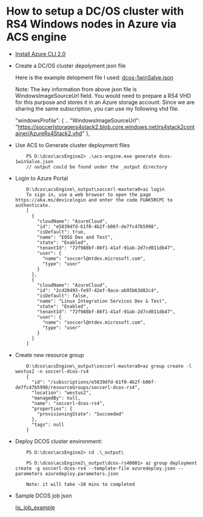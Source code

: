
# How to setup a DC/OS cluster with RS4 Windows nodes in Azure via ACS engine 

- [Install Azure CLI 2.0](https://docs.microsoft.com/en-us/cli/azure/install-azure-cli?view=azure-cli-latest)

- Create a DC/OS cluster depolyment json file

     Here is the example delopment file I used: [dcos-1winSalve.json](https://github.com/soccerGB/Docs/blob/master/mesos/dcosDepolyment/ClusterSamples/dcos-1winSalve.json)

   Note: The key information from above json file is WindowsImageSourceUrl field. You would need to prepare a RS4 VHD for this purpose and stores it in an Azure storage account. Since we are sharing the same subscription, you can use my following vhd file.
   
    "windowsProfile": {
     ..
      "WindowsImageSourceUrl": "https://soccerlstoragers4stack2.blob.core.windows.net/rs4stack2container/AzureRs4Stack2.vhd"
    },

  
- Use ACS to Generate cluster deployment files
          
          PS D:\dcos\acsEngine2> .\acs-engine.exe generate dcos-1winSalve.json
          // output could be found under the _output directory
                
- Login to Azure Portal

          D:\dcos\acsEngine\_output\soccerl-mastera0>az login
          To sign in, use a web browser to open the page https://aka.ms/devicelogin and enter the code FUAK5RCPC to authenticate.
          [
            {
              "cloudName": "AzureCloud",
              "id": "e5839dfd-61f0-4b2f-b06f-de7fc47b5998",
              "isDefault": true,
              "name": "EOSG Dev and Test",
              "state": "Enabled",
              "tenantId": "72f988bf-86f1-41af-91ab-2d7cd011db47",
              "user": {
                "name": "soccerl@ntdev.microsoft.com",
                "type": "user"
              }
            },
            {
              "cloudName": "AzureCloud",
              "id": "2cd20493-fe97-42ef-9ace-ab95b63d82c4",
              "isDefault": false,
              "name": "Linux Integration Services Dev & Test",
              "state": "Enabled",
              "tenantId": "72f988bf-86f1-41af-91ab-2d7cd011db47",
              "user": {
                "name": "soccerl@ntdev.microsoft.com",
                "type": "user"
              }
            }
          ]

- Create new resource group

          D:\dcos\acsEngine\_output\soccerl-mastera0>az group create -l westus2 -n soccerl-dcos-rs4
          {
            "id": "/subscriptions/e5839dfd-61f0-4b2f-b06f-de7fc47b5998/resourceGroups/soccerl-dcos-rs4",
            "location": "westus2",
            "managedBy": null,
            "name": "soccerl-dcos-rs4",
            "properties": {
              "provisioningState": "Succeeded"
            },
            "tags": null
          }

- Deploy DCOS cluster environment: 


          PS D:\dcos\acsEngine2> cd .\_output\
          
          PS D:\dcos\acsEngine2\_output\dcos-rs40001> az group deployment create -g soccerl-dcos-rs4 --template-file azuredeploy.json --parameters azuredeploy.parameters.json
          
          Note: it will take ~10 mins to completed

- Sample DCOS job json

     [iis_job_example](https://github.com/soccerGB/Docs/blob/master/dcos/depolyment/iis_job_example.txt)

